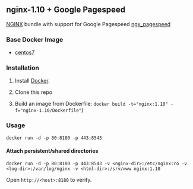 ## nginx-1.10 + Google Pagespeed

[NGINX](http://nginx.org/) bundle with support for Google Pagespeed [ngx_pagespeed](https://github.com/pagespeed/ngx_pagespeed)

### Base Docker Image

* [centos7](http://dockerfile.github.io/#/centos)


### Installation

1. Install [Docker](https://www.docker.com/).

2. Clone this repo

3. Build an image from Dockerfile: `docker build -t="nginx:1.10" -f="nginx-1.10/Dockerfile"`)


### Usage

    docker run -d -p 80:8180 -p 443:8543

#### Attach persistent/shared directories

    docker run -d -p 80:8180 -p 443:8543 -v <nginx-dir>:/etc/nginx:ro -v <log-dir>:/var/log/nginx -v <html-dir>:/srv/www nginx:1.10

Open `http://<host>:8180` to verify.

